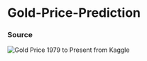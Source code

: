 # Gold-Price-Prediction

### Source

![Gold Price 1979 to Present from Kaggle](https://www.kaggle.com/datasets/jishnukoliyadan/gold-price-1979-present)
